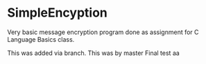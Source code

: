 # SimpleEncyption
Very basic message encryption program done as assignment for C Language Basics class.

This was added via branch.
This was by master
Final test
aa